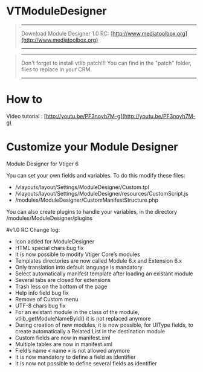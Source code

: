 VTModuleDesigner
================

> *************************************************************************************************************
> Download Module Designer 1.0 RC: [http://www.mediatoolbox.org](http://www.mediatoolbox.org)
> *************************************************************************************************************

> *************************************************************************************************************
> Don't forget to install vtlib patch!!! You can find in the "patch" folder, files to replace in your CRM.
> *************************************************************************************************************

# How to
Video tutorial : [http://youtu.be/PF3noyh7M-g](http://youtu.be/PF3noyh7M-g)

# Customize your Module Designer
Module Designer for Vtiger 6

You can set your own fields and variables. To do this modify these files:
- /vlayouts/layout/Settings/ModuleDesigner/Custom.tpl
- /vlayouts/layout/Settings/ModuleDesigner/resources/CustomScript.js
- /modules/ModuleDesigner/CustomManifestStructure.php

You can also create plugins to handle your variables, in the directory /modules/ModuleDesigner/plugins

#v1.0 RC Change log:
- Icon added for ModuleDesigner
- HTML special chars bug fix
- It is now possible to modify Vtiger Core’s modules
- Templates directories are now called Module 6.x and Extension 6.x
- Only translation into default language is mandatory
- Select automatically manifest template after loading an existant module
- Several tabs are closed for extensions
- Trash less on the bottom of the page
- Help info field bug fix
- Remove of Custom menu
- UTF-8 chars bug fix
- For an existant module in the class of the module, vtlib_getModuleNameById() it is not replaced anymore
- During creation of new modules, it is now possible, for UIType fields, to create automatically a Related List in the destination module
- Custom fields are now in manifest.xml
- Multiple tables are now in manifest.xml
- Field’s name « name » is not allowed anymore
- It is now mandatory to define a field as identifier
- It is now not possible to define several fields as identifier
